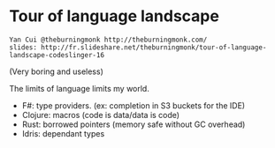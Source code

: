 # Tour of language landscape

    Yan Cui @theburningmonk http://theburningmonk.com/
    slides: http://fr.slideshare.net/theburningmonk/tour-of-language-landscape-codeslinger-16

(Very boring and useless)

The limits of language limits my world.

- F#: type providers. (ex: completion in S3 buckets for the IDE)
- Clojure: macros (code is data/data is code)
- Rust: borrowed pointers (memory safe without GC overhead)
- Idris: dependant types
